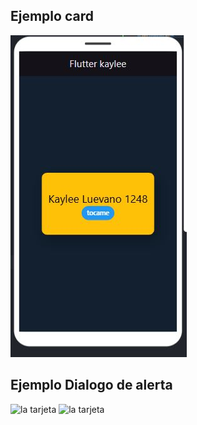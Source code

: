 ## Ejemplo card
![la tarjeta](/cap.jpg)

## Ejemplo Dialogo de alerta 
![la tarjeta](/dialogo.jpg)
![la tarjeta](/dialogor.jpg)

